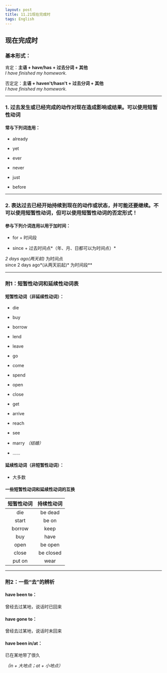 ```yaml
---
layout: post
title: 11.21现在完成时
tags: English
---
```


## 现在完成时

### 基本形式：

肯定：**主语 + have/has + 过去分词 + 其他**<br>
*I have finished my homework.*

否定定：**主语 + haven't/hasn't + 过去分词 + 其他**<br>
*I have finished my homework.*

-------

### 1. 过去发生或已经完成的动作对现在造成影响或结果。可以使用短暂性动词

#### 常与下列词连用：

- already

- yet

- ever

- never

- just

- before

-------

### 2. 表达过去已经开始持续到现在的动作或状态，并可能还要继续。不可以使用短暂性动词，**但可以使用短暂性动词的否定形式**！

#### 参与下列介词连用以用于加时间：

- for + 时间段

- since + 过去时间点*（年、月、日都可以为时间点）*

 **2 days ago*(两天前)* 为时间点<br>
since 2 days ago*(从两天前起)* 为时间段** 

-------

### 附1：短暂性动词和延续性动词表

#### 短暂性动词（非延续性动词）：

- die

- buy

- borrow

- lend

- leave

- go

- come

- spend

- open

- close

- get

- arrive

- reach

- see

- marry *（结婚）*

- ……

#### 延续性动词（非短暂性动词）：

- 大多数

#### 一些短暂性动词和延续性动词的互换

| 短暂性动词 | 持续性动词 |
|:-----------:|:------------:|
|     die           |   be dead      |
|     start        |   be on          |
|     borrow    |   keep           |
|     buy          |   have           |
|     open        |   be open     |
|     close       |   be closed  |
|     put on     |   wear           |

-------

### 附2：一些“去”的辨析

#### have been to：

曾经去过某地，说话时已回来

#### have gone to：

曾经去过某地，说话时未回来

#### have been in/at：

已在某地带了很久

*（in + 大地点；at + 小地点）*
